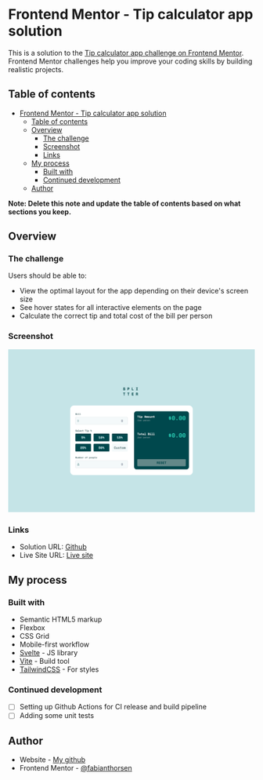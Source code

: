 # Frontend Mentor - Tip calculator app solution

This is a solution to the [Tip calculator app challenge on Frontend Mentor](https://www.frontendmentor.io/challenges/tip-calculator-app-ugJNGbJUX). Frontend Mentor challenges help you improve your coding skills by building realistic projects.

## Table of contents

- [Frontend Mentor - Tip calculator app solution](#frontend-mentor---tip-calculator-app-solution)
  - [Table of contents](#table-of-contents)
  - [Overview](#overview)
    - [The challenge](#the-challenge)
    - [Screenshot](#screenshot)
    - [Links](#links)
  - [My process](#my-process)
    - [Built with](#built-with)
    - [Continued development](#continued-development)
  - [Author](#author)

**Note: Delete this note and update the table of contents based on what sections you keep.**

## Overview

### The challenge

Users should be able to:

- View the optimal layout for the app depending on their device's screen size
- See hover states for all interactive elements on the page
- Calculate the correct tip and total cost of the bill per person

### Screenshot

![screenshot](./design/screenshot.png "design")

### Links

- Solution URL: [Github](https://github.com/Fabianthorsen/tip-calculator-app)
- Live Site URL: [Live site](https://prismatic-florentine-aa52b3.netlify.app/)

## My process

### Built with

- Semantic HTML5 markup
- Flexbox
- CSS Grid
- Mobile-first workflow
- [Svelte](https://svelte.dev/) - JS library
- [Vite](https://vitejs.dev/) - Build tool
- [TailwindCSS](https://tailwindcss.com/) - For styles

### Continued development

- [ ] Setting up Github Actions for CI release and build pipeline
- [ ] Adding some unit tests

## Author

- Website - [My github](https://github.com/Fabianthorsen)
- Frontend Mentor - [@fabianthorsen](https://www.frontendmentor.io/profile/Fabianthorsen)
